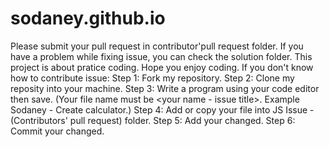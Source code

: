 # sodaney.github.io
Please submit your pull request in contributor'pull request folder. If you have a problem while fixing issue, you can check the solution folder. This project is about pratice coding. Hope you enjoy coding.
If you don't know how to contribute issue:
Step 1: Fork my repository.
Step 2: Clone my reposity into your machine.
Step 3: Write a program using your code editor then save. (Your file name must be <your name - issue title>. Example Sodaney - Create calculator.)
Step 4: Add or copy your file into JS Issue - (Contributors' pull request) folder.
Step 5: Add your changed.
Step 6: Commit your changed.
